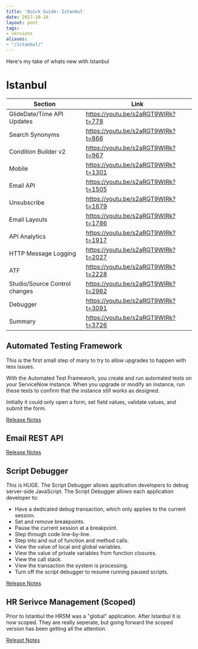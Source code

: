 ```yaml
---
title: 'Quick Guide: Istanbul'
date: 2017-10-16
layout: post
tags:
- versions
aliases:
- "/istanbul/"
---
```

Here's my take of whats new with Istanbul

<!--more-->

# Istanbul

| Section                       |                                Link |
| ----------------------------- | ----------------------------------- |
| GlideDate/Time API Updates    | https://youtu.be/s2aRGT9WIRk?t=778  |
| Search Synonyms               | https://youtu.be/s2aRGT9WIRk?t=866  |
| Condition Builder v2          | https://youtu.be/s2aRGT9WIRk?t=967  |
| Mobile                        | https://youtu.be/s2aRGT9WIRk?t=1301 |
| Email API                     | https://youtu.be/s2aRGT9WIRk?t=1505 |
| Unsubscribe                   | https://youtu.be/s2aRGT9WIRk?t=1679 |
| Email Layouts                 | https://youtu.be/s2aRGT9WIRk?t=1786 |
| API Analytics                 | https://youtu.be/s2aRGT9WIRk?t=1917 |
| HTTP Message Logging          | https://youtu.be/s2aRGT9WIRk?t=2027 |
| ATF                           | https://youtu.be/s2aRGT9WIRk?t=2228 |
| Studio/Source Control changes | https://youtu.be/s2aRGT9WIRk?t=2962 |
| Debugger                      | https://youtu.be/s2aRGT9WIRk?t=3091 |
| Summary                       | https://youtu.be/s2aRGT9WIRk?t=3726 |

## Automated Testing Framework

This is the first small step of many to try to allow upgrades to happen with less issues.

With the Automated Test Framework, you create and run automated tests on your ServiceNow instance. When you upgrade or modify an instance, run these tests to confirm that the instance still works as designed.

Initially it could only open a form, set field values, validate values, and submit the form.

[Release Notes](https://docs.servicenow.com/bundle/istanbul-release-notes/page/release-notes/servicenow-platform/automated-test-framework-rn.html)

## Email REST API

[Release Notes](https://docs.servicenow.com/bundle/istanbul-release-notes/page/release-notes/servicenow-platform/email-service-rn.html)

## Script Debugger

This is HUGE.  The Script Debugger allows application developers to debug server-side JavaScript.
The Script Debugger allows each application developer to:

- Have a dedicated debug transaction, which only applies to the current session.
- Set and remove breakpoints.
- Pause the current session at a breakpoint.
- Step through code line-by-line.
- Step into and out of function and method calls.
- View the value of local and global variables.
- View the value of private variables from function closures.
- View the call stack.
- View the transaction the system is processing.
- Turn off the script debugger to resume running paused scripts.

[Release Notes](https://docs.servicenow.com/bundle/istanbul-release-notes/page/release-notes/application-development/script-debugger-rn.html)

## HR Serivce Management (Scoped)

Prior to Istanbul the HRSM was a "global" application.  After Istanbul it is now scoped.  They are really seperate, but going forward the scoped version has been getting all the attention.

[Releast Notes](https://docs.servicenow.com/bundle/istanbul-release-notes/page/release-notes/service-management/human-resources-rn.html)